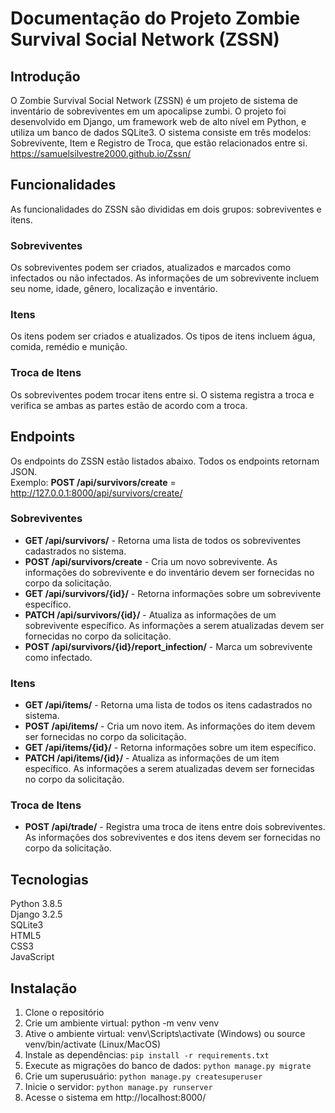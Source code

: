 # Documentação do Projeto Zombie Survival Social Network (ZSSN)

## Introdução
O Zombie Survival Social Network (ZSSN) é um projeto de sistema de inventário de sobreviventes em um apocalipse zumbi. O projeto foi desenvolvido em Django, um framework web de alto nível em Python, e utiliza um banco de dados SQLite3. O sistema consiste em três modelos: Sobrevivente, Item e Registro de Troca, que estão relacionados entre si.  
https://samuelsilvestre2000.github.io/Zssn/

## Funcionalidades
As funcionalidades do ZSSN são divididas em dois grupos: sobreviventes e itens.

### Sobreviventes
Os sobreviventes podem ser criados, atualizados e marcados como infectados ou não infectados. As informações de um sobrevivente incluem seu nome, idade, gênero, localização e inventário.

### Itens
Os itens podem ser criados e atualizados. Os tipos de itens incluem água, comida, remédio e munição.

### Troca de Itens
Os sobreviventes podem trocar itens entre si. O sistema registra a troca e verifica se ambas as partes estão de acordo com a troca.

## Endpoints
Os endpoints do ZSSN estão listados abaixo. Todos os endpoints retornam JSON.  
Exemplo: __POST /api/survivors/create__  = http://127.0.0.1:8000/api/survivors/create/

### Sobreviventes
* __GET /api/survivors/__ - Retorna uma lista de todos os sobreviventes cadastrados no sistema.  
* __POST /api/survivors/create__ - Cria um novo sobrevivente. As informações do sobrevivente e do inventário devem ser fornecidas no corpo da solicitação.  
* __GET /api/survivors/{id}/__ - Retorna informações sobre um sobrevivente específico.  
* __PATCH /api/survivors/{id}/__ - Atualiza as informações de um sobrevivente específico. As informações a serem atualizadas devem ser fornecidas no corpo da solicitação.  
* __POST /api/survivors/{id}/report_infection/__ - Marca um sobrevivente como infectado.  
### Itens
* __GET /api/items/__ - Retorna uma lista de todos os itens cadastrados no sistema.  
* __POST /api/items/__ - Cria um novo item. As informações do item devem ser fornecidas no corpo da solicitação.  
* __GET /api/items/{id}/__ - Retorna informações sobre um item específico.  
* __PATCH /api/items/{id}/__ - Atualiza as informações de um item específico. As informações a serem atualizadas devem ser fornecidas no corpo da solicitação.  
### Troca de Itens
* __POST /api/trade/__ - Registra uma troca de itens entre dois sobreviventes. As informações dos sobreviventes e dos itens devem ser fornecidas no corpo da solicitação.  
## Tecnologias
Python 3.8.5  
Django 3.2.5  
SQLite3  
HTML5  
CSS3  
JavaScript  
## Instalação
1. Clone o repositório  
2. Crie um ambiente virtual: python -m venv venv  
3. Ative o ambiente virtual: venv\Scripts\activate (Windows) ou source venv/bin/activate (Linux/MacOS)  
4. Instale as dependências: `pip install -r requirements.txt`  
5. Execute as migrações do banco de dados: `python manage.py migrate`  
6. Crie um superusuário: `python manage.py createsuperuser`  
7. Inicie o servidor: `python manage.py runserver`  
8. Acesse o sistema em http://localhost:8000/  
